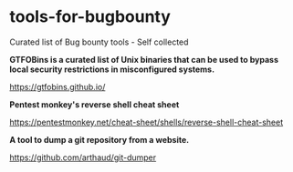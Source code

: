 # tools-for-bugbounty
Curated list of Bug bounty tools - Self collected 

**GTFOBins is a curated list of Unix binaries that can be used to bypass local security restrictions in misconfigured systems.**

https://gtfobins.github.io/

**Pentest monkey's reverse shell cheat sheet**

https://pentestmonkey.net/cheat-sheet/shells/reverse-shell-cheat-sheet

**A tool to dump a git repository from a website.**

https://github.com/arthaud/git-dumper
